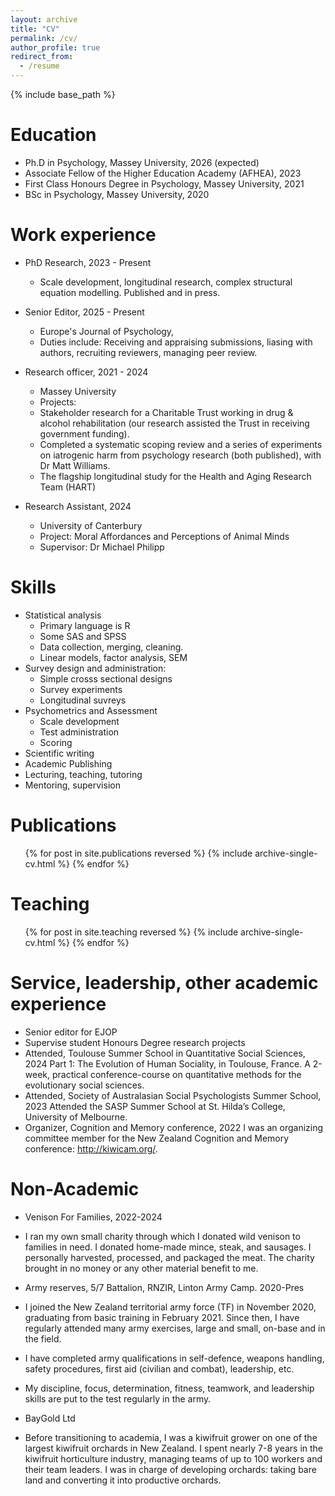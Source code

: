 ```yaml
---
layout: archive
title: "CV"
permalink: /cv/
author_profile: true
redirect_from:
  - /resume
---
```


{% include base_path %}

Education
======
* Ph.D in Psychology, Massey University, 2026 (expected)
* Associate Fellow of the Higher Education Academy (AFHEA), 2023
* First Class Honours Degree in Psychology, Massey University, 2021
* BSc in Psychology, Massey University, 2020

Work experience
======
* PhD Research, 2023 - Present
  * Scale development, longitudinal research, complex structural equation modelling. Published and in press. 

* Senior Editor, 2025 - Present 
  * Europe's Journal of Psychology,
  * Duties include: Receiving and appraising submissions, liasing with authors, recruiting reviewers, managing peer review. 


* Research officer, 2021 - 2024
  * Massey University
  * Projects:
  * Stakeholder research for a Charitable Trust working in drug & alcohol rehabilitation (our research assisted the Trust in receiving government funding).
  * Completed a systematic scoping review and a series of experiments on iatrogenic harm from psychology research (both published), with Dr Matt Williams.
  * The flagship longitudinal study for the Health and Aging Research Team (HART)

* Research Assistant, 2024
  * University of Canterbury
  * Project: Moral Affordances and Perceptions of Animal Minds
  * Supervisor: Dr Michael Philipp
  
Skills
======
* Statistical analysis
  * Primary language is R
  * Some SAS and SPSS
  * Data collection, merging, cleaning.
  * Linear models, factor analysis, SEM
* Survey design and administration:
  * Simple crosss sectional designs
  * Survey experiments
  * Longitudinal suvreys
* Psychometrics and Assessment
  * Scale development
  * Test administration
  * Scoring
* Scientific writing
* Academic Publishing
* Lecturing, teaching, tutoring
* Mentoring, supervision

Publications
======
  <ul>{% for post in site.publications reversed %}
    {% include archive-single-cv.html %}
  {% endfor %}</ul>
  
Teaching
======
  <ul>{% for post in site.teaching reversed %}
    {% include archive-single-cv.html %}
  {% endfor %}</ul>
  
Service, leadership, other academic experience
======
* Senior editor for EJOP
* Supervise student Honours Degree research projects
* Attended, Toulouse Summer School in Quantitative Social Sciences, 2024
Part 1: The Evolution of Human Sociality, in Toulouse, France. A 2-week, practical 
conference-course on quantitative methods for the evolutionary social sciences.
* Attended, Society of Australasian Social Psychologists Summer School, 2023
Attended the SASP Summer School at St. Hilda’s College, University of Melbourne.
* Organizer, Cognition and Memory conference, 2022
I was an organizing committee member for the New Zealand Cognition 
and Memory conference: http://kiwicam.org/. 

Non-Academic
======

* Venison For Families,	2022-2024
* I ran my own small charity through which I donated wild venison to families in need. I donated home-made mince, steak, and sausages. I personally harvested, processed, and packaged the meat. The charity brought in no money or any other material benefit to me. 

* Army reserves, 5/7 Battalion, RNZIR, Linton Army Camp. 2020-Pres
* I joined the New Zealand territorial army force (TF) in November 2020, graduating from basic training in February 2021. Since then, I have regularly attended many army exercises, large and small, on-base and in the field.
* I have completed army qualifications in self-defence, weapons handling, safety procedures, first aid (civilian and combat), leadership, etc.
* My discipline, focus, determination, fitness, teamwork, and leadership skills are put to the test regularly in the army.

* BayGold Ltd
* Before transitioning to academia, I was a kiwifruit grower on one of the largest kiwifruit orchards in New Zealand. I spent nearly 7-8 years in the kiwifruit horticulture industry, managing teams of up to 100 workers and their team leaders. I was in charge of developing orchards: taking bare land and converting it into productive orchards.  




